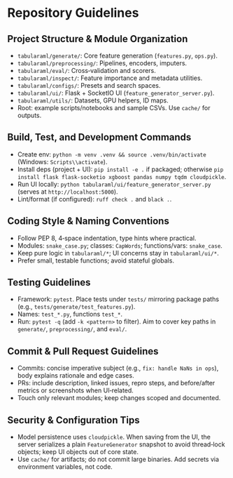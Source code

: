 # Repository Guidelines

## Project Structure & Module Organization
- `tabularaml/generate/`: Core feature generation (`features.py`, `ops.py`).
- `tabularaml/preprocessing/`: Pipelines, encoders, imputers.
- `tabularaml/eval/`: Cross‑validation and scorers.
- `tabularaml/inspect/`: Feature importance and metadata utilities.
- `tabularaml/configs/`: Presets and search spaces.
- `tabularaml/ui/`: Flask + SocketIO UI (`feature_generator_server.py`).
- `tabularaml/utils/`: Datasets, GPU helpers, ID maps.
- Root: example scripts/notebooks and sample CSVs. Use `cache/` for outputs.

## Build, Test, and Development Commands
- Create env: `python -m venv .venv && source .venv/bin/activate` (Windows: `Scripts\\activate`).
- Install deps (project + UI): `pip install -e .` if packaged; otherwise `pip install flask flask-socketio xgboost pandas numpy tqdm cloudpickle`.
- Run UI locally: `python tabularaml/ui/feature_generator_server.py` (serves at `http://localhost:5000`).
- Lint/format (if configured): `ruff check .` and `black .`.

## Coding Style & Naming Conventions
- Follow PEP 8, 4‑space indentation, type hints where practical.
- Modules: `snake_case.py`; classes: `CapWords`; functions/vars: `snake_case`.
- Keep pure logic in `tabularaml/*`; UI concerns stay in `tabularaml/ui/*`.
- Prefer small, testable functions; avoid stateful globals.

## Testing Guidelines
- Framework: `pytest`. Place tests under `tests/` mirroring package paths (e.g., `tests/generate/test_features.py`).
- Names: `test_*.py`, functions `test_*`.
- Run: `pytest -q` (add `-k <pattern>` to filter). Aim to cover key paths in `generate/`, `preprocessing/`, and `eval/`.

## Commit & Pull Request Guidelines
- Commits: concise imperative subject (e.g., `fix: handle NaNs in ops`), body explains rationale and edge cases.
- PRs: include description, linked issues, repro steps, and before/after metrics or screenshots when UI‑related.
- Touch only relevant modules; keep changes scoped and documented.

## Security & Configuration Tips
- Model persistence uses `cloudpickle`. When saving from the UI, the server serializes a plain `FeatureGenerator` snapshot to avoid thread‑lock objects; keep UI objects out of core state.
- Use `cache/` for artifacts; do not commit large binaries. Add secrets via environment variables, not code.
